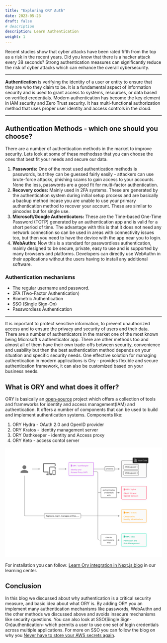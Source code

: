 ```yaml
---
title: "Exploring ORY Auth"
date: 2023-05-23
draft: false
# description
description: Learn Authentication
weight: 1
---
```


Recent studies show that cyber attacks have been rated fifth from the top as a risk in the recent years. Did you know that there is a hacker attack every 38 seconds? Strong authentication measures can significantly reduce the risk of cyber attacks which can enhance the overall cybersecurity.
________________

**Authentication** is verifying the identity of a user or entity to ensure that they are who they claim to be. It is a fundamental aspect of information security and is used to grant access to systems, resources, or data based on verified credentials. Modern authentication has become the key element in IAM security and Zero Trust security. It has multi-functional authorization method that uses proper user identity and access controls in the cloud.
________________

## Authentication Methods - which one should you choose?
There are a number of authentication methods in the market to improve security. Lets look at some of these methodsso that you can choose the ones that best fit your needs and secure our data.
1. **Passwords:** One of the most used authentication methods is passwords, but they can be guessed fairly easily - attackers can use brute-force attacks, phishing scams to gain access to your accounts. None the less, passwords are a good fit for multi-factor authentication.
2. **Recovery codes:** Mainly used in 2FA systems. These are generated by the authentication system during initial setup process and are basically a backup method incase you are unable to use your primary authentication method to recover your account. These are similar to pincodes but for single use.
3. **Microsoft/Google Authenticators:** These are the Time-based One-Time Password (TOTP) generated by an authentication app and is valid for a short period of time. The advantage with this is that it does not need any network connection so can be used in areas with connectivity issues too, but then you need to have the device with the app near you to login.
4. **WebAuthn:** Now this is a standard for passwordless authentication, mainly designed to be secure, private, easy to use and is supported by many browsers and platforms. Developers can directly use WebAuthn in their applications without the users having to install any additional software.

### Authentication mechanisms

- The regular username and password.
- 2FA (Two-Factor Authentication)
- Biometric Authentication
- SSO (Single Sign-On)
- Passwordless Authentication

________________

It is important to protect sensitive information, to prevent unauthorized access and to ensure the privacy and security of users and their data. There are a number of authenticators in the market one of the most known being Microsoft's authenticator app. There are other methods too and almost all of them have their own trade-offs between security, convenience and usability but then the best authentication method depends on your situation and specific security needs. One effective solution for managing authentication in modern applications is Ory - provides flexible and secure authentication framework, it can also be customized based on your business needs.

## What is ORY and what does it offer?

ORY is basically an [open-source](https://www.ory.sh/open-source/) project which offers a collection of tools and frameworks for identity and access management(IAM) and authentication. It offers a number of components that can be used to build and implement authentication systems. Components like:
1. ORY Hydra - OAuth 2.0 and OpenID provider
2. ORY Kratos - identity management server
3. ORY Oathkeeper - identity and Access proxy
4. ORY Keto - access contol server

![ory-types](ory.png)


For installation you can follow: [Learn Ory integration in Next.js blog](https://intelops.ai/learning-center/learn-ory-integration/) in our learning center.

 
## Conclusion

In this blog we discussed about why authentication is a critical security measure, and basic idea about what ORY is. By adding ORY you an implement many authentication mechanisms like passwords, WebAuthn and the other methods we discussed above and avoids insecure mechanisms like security questions. You can also look at SSO(Single Sign-On)authentication- which permits a user to use one set of login credentials across multiple applications. For more on SSO you can follow the blog on why you [Never have to store your AWS secrets again](https://intelops.ai/blog/saml-2-aws/).